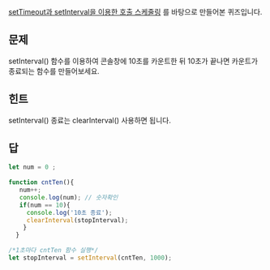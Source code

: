 [setTimeout과 setInterval을 이용한 호출 스케줄링](https://ko.javascript.info/settimeout-setinterval) 를 바탕으로 만들어본 퀴즈입니다.

## 문제
setInterval() 함수를 이용하여 콘솔창에 10초를 카운트한 뒤 10초가 끝나면 카운트가 종료되는 함수를 만들어보세요.


## 힌트 
setInterval() 종료는 clearInterval() 사용하면 됩니다.


## 답

```js
let num = 0 ;
 
function cntTen(){
   num++;
   console.log(num); // 숫자확인
   if(num == 10){
     console.log('10초 종료');
     clearInterval(stopInterval);
    }
  }
 
/*1초마다 cntTen 함수 실행*/
let stopInterval = setInterval(cntTen, 1000);
```